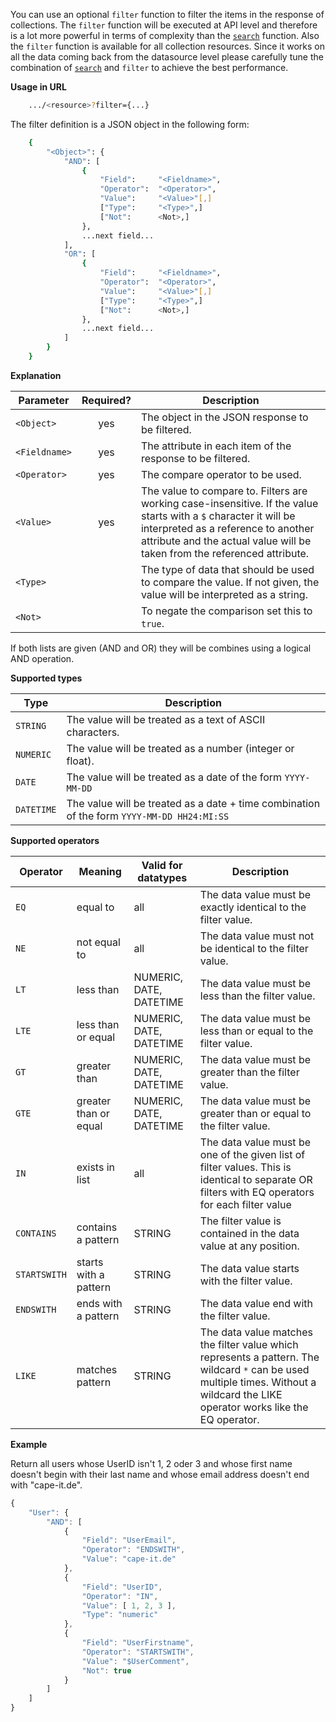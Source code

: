 You can use an optional ```filter``` function to filter the items in the response of collections. The ```filter``` function will be executed at API level and therefore is a lot more powerful in terms of complexity than the [```search```](#search_objects) function. Also the ```filter``` function is available for all collection resources. Since it works on all the data coming back from the datasource level please carefully tune the combination of [```search```](#search_objects) and ```filter``` to achieve the best performance.

**Usage in URL**
``` bash
    .../<resource>?filter={...}
```

The filter definition is a JSON object in the following form:
``` bash
    {
        "<Object>": {
            "AND": [
                {
                    "Field":     "<Fieldname>",
                    "Operator":  "<Operator>",
                    "Value":     "<Value>"[,]
                    ["Type":     "<Type>",]
                    ["Not":      <Not>,]
                },
                ...next field...
            ],
            "OR": [
                {
                    "Field":     "<Fieldname>",
                    "Operator":  "<Operator>",
                    "Value":     "<Value>"[,]
                    ["Type":     "<Type>",]
                    ["Not":      <Not>,]
                },
                ...next field...
            ]
        }
    }
```


**Explanation**

|Parameter|Required?|Description|
|-|:-:|-|
|```<Object>```|yes|The object in the JSON response to be filtered.|
|```<Fieldname>```|yes|The attribute in each item of the response to be filtered.|
|```<Operator>```|yes|The compare operator to be used.|
|```<Value>```|yes|The value to compare to. Filters are working case-insensitive. If the value starts with a ```$``` character it will be interpreted as a reference to another attribute and the actual value will be taken from the referenced attribute.|
|```<Type>```||The type of data that should be used to compare the value. If not given, the value will be interpreted as a string.|
|```<Not>```||To negate the comparison set this to ```true```.|

If both lists are given (AND and OR) they will be combines using a logical AND operation.


**Supported types**

|Type|Description|
|-|-|
|```STRING```|The value will be treated as a text of ASCII characters.|
|```NUMERIC```|The value will be treated as a number (integer or float).|
|```DATE```|The value will be treated as a date of the form ```YYYY-MM-DD```|
|```DATETIME```|The value will be treated as a date + time combination of the form ```YYYY-MM-DD HH24:MI:SS```|


**Supported operators**

|Operator|Meaning|Valid for datatypes|Description|
|-|-|-|-|
|```EQ```|equal to|all|The data value must be exactly identical to the filter value.|
|```NE```|not equal to|all|The data value must not be identical to the filter value.|
|```LT```|less than|NUMERIC, DATE, DATETIME|The data value must be less than the filter value.|
|```LTE```|less than or equal|NUMERIC, DATE, DATETIME|The data value must be less than or equal to the filter value.|
|```GT```|greater than|NUMERIC, DATE, DATETIME|The data value must be greater than the filter value.|
|```GTE```|greater than or equal|NUMERIC, DATE, DATETIME|The data value must be greater than or equal to the filter value.|
|```IN```|exists in list|all|The data value must be one of the given list of filter values. This is identical to separate OR filters with EQ operators for each filter value|
|```CONTAINS```|contains a pattern|STRING|The filter value is contained in the data value at any position.|
|```STARTSWITH```|starts with a pattern|STRING|The data value starts with the filter value.|
|```ENDSWITH```|ends with a pattern|STRING|The data value end with the filter value.|
|```LIKE```|matches pattern|STRING|The data value matches the filter value which represents a pattern. The wildcard ```*``` can be used multiple times. Without a wildcard the LIKE operator works like the EQ operator.|


**Example**

Return all users whose UserID isn't 1, 2 oder 3 and whose first name doesn't begin with their last name and whose email address doesn't end with "cape-it.de".

``` js
{
    "User": {
        "AND": [
            {
                "Field": "UserEmail",
                "Operator": "ENDSWITH",
                "Value": "cape-it.de"
            },
            {
                "Field": "UserID",
                "Operator": "IN",
                "Value": [ 1, 2, 3 ],
                "Type": "numeric"
            },
            {
                "Field": "UserFirstname",
                "Operator": "STARTSWITH",
                "Value": "$UserComment",
                "Not": true
            }
        ]
    ]
}
```